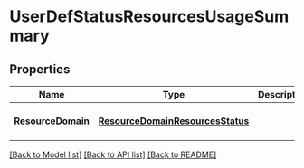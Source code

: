 # UserDefStatusResourcesUsageSummary

## Properties
Name | Type | Description | Notes
------------ | ------------- | ------------- | -------------
**ResourceDomain** | [**ResourceDomainResourcesStatus**](resource_domain_resources_status.md) |  | [optional] [default to null]

[[Back to Model list]](../README.md#documentation-for-models) [[Back to API list]](../README.md#documentation-for-api-endpoints) [[Back to README]](../README.md)
